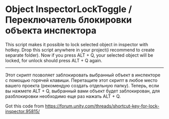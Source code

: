 # Object InspectorLockToggle / Переключатель блокировки объекта инспектора 
This script makes it possible to lock selected object in inspector with hotkey. 
Drop this script anywhere in your project(i recommend to create separate folder). 
Now if you press ALT + Q, your selected object will be locked, for unlock should press ALT + Q again.
_________________________________________________________________________________
Этот скрипт позволяет заблокировать выбранный объект в инспекторе с помощью горячей клавиши. 
Перетащите этот скрипт в любое место вашего проекта (рекомендую создать отдельную папку). 
Теперь, если вы нажмете ALT + Q, выбранный вами объект будет заблокирован, для разблокировки необходимо еще раз нажать ALT + Q.

Got this code from https://forum.unity.com/threads/shortcut-key-for-lock-inspector.95815/
